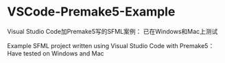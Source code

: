 # VSCode-Premake5-Example

Visual Studio Code加Premake5写的SFML案例：
    已在Windows和Mac上测试

Example SFML project written using Visual Studio Code with Premake5：
  Have tested on Windows and Mac

